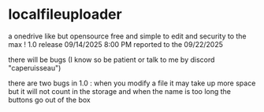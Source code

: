 # localfileuploader
a onedrive like but opensource free and simple to edit and security to the max ! 1.0 release  09/14/2025  8:00 PM reported to the 09/22/2025

there will be bugs (I know so be patient or talk to me by discord "caperuisseau") 

there are two bugs in 1.0 : when you modify a file it may take up more space but it will not count in the storage and when the name is too long the buttons go out of the box
